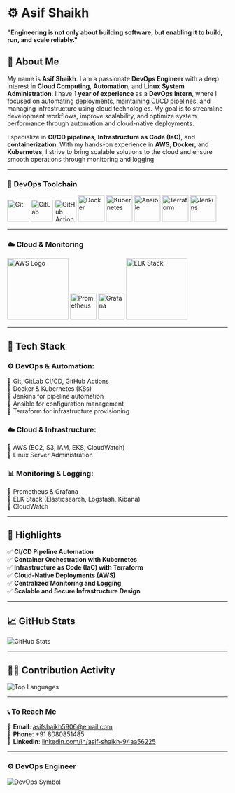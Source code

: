 # ⚙️ Asif Shaikh  

**"Engineering is not only about building software, but enabling it to build, run, and scale reliably."**  

## 👋 About Me

My name is **Asif Shaikh**. I am a passionate **DevOps Engineer** with a deep interest in **Cloud Computing**, **Automation**, and **Linux System Administration**. I have **1 year of experience** as a **DevOps Intern**, where I focused on automating deployments, maintaining CI/CD pipelines, and managing infrastructure using cloud technologies. My goal is to streamline development workflows, improve scalability, and optimize system performance through automation and cloud-native deployments.

I specialize in **CI/CD pipelines**, **Infrastructure as Code (IaC)**, and **containerization**. With my hands-on experience in **AWS**, **Docker**, and **Kubernetes**, I strive to bring scalable solutions to the cloud and ensure smooth operations through monitoring and logging.

---

### 🧰 **DevOps Toolchain**

<p align="left">
  <img src="https://git-scm.com/images/logos/downloads/Git-Icon-1788C.png" alt="Git" width="50" />
  <img src="https://about.gitlab.com/images/press/logo/png/gitlab-icon-rgb.png" alt="GitLab" width="50" />
  <img src="https://github.githubassets.com/images/modules/logos_page/GitHub-Mark.png" alt="GitHub Actions" width="50" />
  <img src="https://www.docker.com/wp-content/uploads/2022/03/Moby-logo.png" alt="Docker" width="60" />
  <img src="https://upload.wikimedia.org/wikipedia/commons/3/39/Kubernetes_logo_without_workmark.svg" alt="Kubernetes" width="60" />
  <img src="https://upload.wikimedia.org/wikipedia/commons/2/24/Ansible_logo.svg" alt="Ansible" width="60" />
  <img src="https://cdn.worldvectorlogo.com/logos/terraform-enterprise.svg" alt="Terraform" width="60" />
  <img src="https://www.jenkins.io/images/logos/jenkins/jenkins.png" alt="Jenkins" width="60" />
</p>

---

### ☁️ **Cloud & Monitoring**

<p align="left">
  <img src="https://a0.awsstatic.com/libra-css/images/logos/aws_logo_smile_1200x630.png" alt="AWS Logo" width="140" />
  <img src="https://upload.wikimedia.org/wikipedia/commons/3/38/Prometheus_software_logo.svg" alt="Prometheus" width="60" />
  <img src="https://upload.wikimedia.org/wikipedia/commons/3/3b/Grafana_icon.svg" alt="Grafana" width="60" />
  <img src="https://cdn.icon-icons.com/icons2/2699/PNG/512/elastic_stack_logo_icon_169936.png" alt="ELK Stack" width="140" />
</p>

---

## 📌 Tech Stack  

### ⚙️ **DevOps & Automation:**  
🔹 Git, GitLab CI/CD, GitHub Actions  
🔹 Docker & Kubernetes (K8s)  
🔹 Jenkins for pipeline automation  
🔹 Ansible for configuration management  
🔹 Terraform for infrastructure provisioning  

### ☁️ **Cloud & Infrastructure:**  
🔹 AWS (EC2, S3, IAM, EKS, CloudWatch)  
🔹 Linux Server Administration  

### 📊 **Monitoring & Logging:**  
🔹 Prometheus & Grafana  
🔹 ELK Stack (Elasticsearch, Logstash, Kibana)  
🔹 CloudWatch  

---

## 🚀 Highlights  

✅ **CI/CD Pipeline Automation**  
✅ **Container Orchestration with Kubernetes**  
✅ **Infrastructure as Code (IaC) with Terraform**  
✅ **Cloud-Native Deployments (AWS)**  
✅ **Centralized Monitoring and Logging**  
✅ **Scalable and Secure Infrastructure Design**  

---

## 📈 GitHub Stats

![GitHub Stats](https://github-readme-stats.vercel.app/api?username=asifshaikh49&show_icons=true&theme=tokyonight)

---

## 🧑‍💻 Contribution Activity

![Top Languages](https://github-readme-stats.vercel.app/api/top-langs/?username=asifshaikh49&layout=compact&theme=tokyonight)

---

### 📞 To Reach Me

📧 **Email**: asifshaikh5906@email.com  
📱 **Phone**: +91 8080851485  
🔗 **LinkedIn**: [linkedin.com/in/asif-shaikh-94aa56225](https://linkedin.com/in/asif-shaikh-94aa56225)  

---

### ⚙️ **DevOps Engineer**

![DevOps Symbol](https://media.giphy.com/media/xT0xeJpnrWC4XWblEk/giphy.gif)
